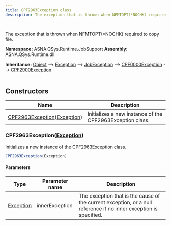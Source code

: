 ```yaml
---
title: CPF2963Exception class
description: The exception that is thrown when NFMTOPT(*NOCHK) required to copy file.

---
```


The exception that is thrown when NFMTOPT(*NOCHK) required to copy file.

**Namespace:** ASNA.QSys.Runtime.JobSupport
**Assembly:** ASNA.QSys.Runtime.dll

**Inheritance:** [Object](https://docs.microsoft.com/en-us/dotnet/api/system.object) --> [Exception](https://docs.microsoft.com/en-us/dotnet/api/system.exception) --> [JobException](/reference/runtime/qsys-runtime-job-support/job-exception.html) --> [CPF0000Exception](/reference/runtime/qsys-runtime-job-support/cpf-exceptions/cpf0000-exception.html) --> [CPF2900Exception](/reference/runtime/qsys-runtime-job-support/cpf-exceptions/cpf2900-exception.html)
<br>
<br>

## Constructors

| Name | Description |
| --- | --- |
| [CPF2963Exception](#cpf2963exceptionexception)([Exception](https://docs.microsoft.com/en-us/dotnet/api/system.exception)) | Initializes a new instance of the CPF2963Exception class.

### CPF2963Exception([Exception](https://docs.microsoft.com/en-us/dotnet/api/system.exception))

Initializes a new instance of the CPF2963Exception class.

```cs
CPF2963Exception(Exception)
```

#### Parameters

| Type | Parameter name | Description
| --- | --- | ---
| [Exception](https://docs.microsoft.com/en-us/dotnet/api/system.exception) | innerException | The exception that is the cause of the current exception, or a null reference if no inner exception is specified.
